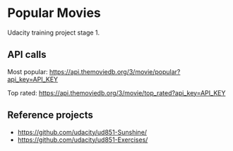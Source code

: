 # Popular Movies

Udacity training project stage 1.

## API calls

Most popular: https://api.themoviedb.org/3/movie/popular?api_key=API_KEY

Top rated: https://api.themoviedb.org/3/movie/top_rated?api_key=API_KEY


## Reference projects

* https://github.com/udacity/ud851-Sunshine/
* https://github.com/udacity/ud851-Exercises/
